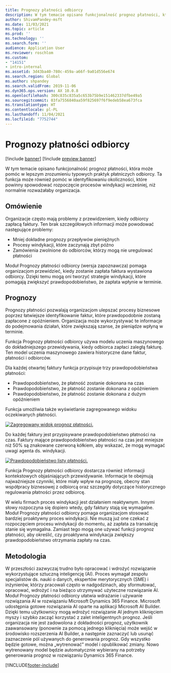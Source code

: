 ```yaml
---
title: Prognozy płatności odbiorcy
description: W tym temacie opisano funkcjonalność prognoz płatności, która może pomóc w lepszym zrozumieniu typowych praktyk płatniczych odbiorcy. Ta funkcja może również pomóc w identyfikowaniu okoliczności, które powinny spowodować rozpoczęcie procesów windykacji wcześniej, niż normalnie rozważałaby organizacja.
author: ShivamPandey-msft
ms.date: 11/03/2021
ms.topic: article
ms.prod: ''
ms.technology: ''
ms.search.form: ''
audience: Application User
ms.reviewer: roschlom
ms.custom:
- "14151"
- intro-internal
ms.assetid: 3d43ba40-780c-459a-a66f-9a01d556e674
ms.search.region: Global
ms.author: shpandey
ms.search.validFrom: 2019-11-06
ms.dyn365.ops.version: AX 10.0.8
ms.openlocfilehash: 300c835c835a5c653b75b9e151462337dfbe49a5
ms.sourcegitcommit: 03fa7556840aa59f825697f6f9edeb58ea673fca
ms.translationtype: HT
ms.contentlocale: pl-PL
ms.lasthandoff: 11/04/2021
ms.locfileid: "7752744"
---
```

# <a name="customer-payment-predictions"></a>Prognozy płatności odbiorcy

[!include [banner](../includes/banner.md)]
[!include [preview banner](../includes/preview-banner.md)]

W tym temacie opisano funkcjonalność prognoz płatności, która może pomóc w lepszym zrozumieniu typowych praktyk płatniczych odbiorcy. Ta funkcja może również pomóc w identyfikowaniu okoliczności, które powinny spowodować rozpoczęcie procesów windykacji wcześniej, niż normalnie rozważałaby organizacja.

## <a name="overview"></a>Omówienie

Organizacje często mają problemy z przewidzeniem, kiedy odbiorcy zapłacą faktury. Ten brak szczegółowych informacji może powodować następujące problemy:

- Mniej dokładne prognozy przepływów pieniężnych
- Procesy windykacji, które zaczynają zbyt późno
- Zamówienia zwolnione do odbiorców, którzy mogą nie uregulować płatności

Moduł Prognozy płatności odbiorcy (wersja zapoznawcza) pomaga organizacjom przewidzieć, kiedy zostanie zapłata faktura wystawiona odbiorcy. Dzięki temu mogą oni tworzyć strategie windykacji, które pomagają zwiększyć prawdopodobieństwo, że zapłata wpłynie w terminie.

## <a name="predictions"></a>Prognozy

Prognozy płatności pozwalają organizacjom ulepszać procesy biznesowe poprzez łatwiejsze identyfikowanie faktur, które prawdopodobnie zostaną zapłacone z opóźnieniem. Organizacja może wykorzystywać te informacje do podejmowania działań, które zwiększają szanse, że pieniądze wpłyną w terminie.

Funkcja Prognozy płatności odbiorcy używa modelu uczenia maszynowego do dokładniejszego przewidywania, kiedy odbiorca zapłaci zaległą fakturę. Ten model uczenia maszynowego zawiera historyczne dane faktur, płatności i odbiorców.

Dla każdej otwartej faktury funkcja przypisuje trzy prawdopodobieństwa płatności:

- Prawdopodobieństwo, że płatność zostanie dokonana na czas
- Prawdopodobieństwo, że płatność zostanie dokonana z opóźnieniem
- Prawdopodobieństwo, że płatność zostanie dokonana z dużym opóźnieniem

Funkcja umożliwia także wyświetlanie zagregowanego widoku oczekiwanych płatności.

[![Zagregowany widok prognoz płatności.](./media/graphic-payment-reports.png)](./media/graphic-payment-reports.png)

Do każdej faktury jest przypisywane prawdopodobieństwo płatności na czas. Faktury mające prawdopodobieństwo płatności na czas jest mniejsze niż 50% są znakowane czerwoną kółkiem, aby wskazać, że mogą wymagać uwagi agenta ds. windykacji.

[![Prawdopodobieństwo listy płatności.](./media/customer-pymnt-probability-list.png)](./media/customer-pymnt-probability-list.png)

Funkcja Prognozy płatności odbiorcy dostarcza również informacji kontekstowych objaśniających przewidywanie. Informacje te obejmują najważniejsze czynniki, które miały wpływ na prognozę, obecny stan współpracy biznesowej z odbiorcą oraz szczegóły dotyczące historycznego regulowania płatności przez odbiorcę.

W wielu firmach proces windykacji jest działaniem reaktywnym. Innymi słowy rozpoczyna się dopiero wtedy, gdy faktury stają się wymagalne. Moduł Prognozy płatności odbiorcy pomaga organizacjom stosować bardziej proaktywny proces windykacji. Nie muszą już one czekać z rozpoczęciem procesu windykacji do momentu, aż zapłata za transakcję stanie się wymagalna. Zamiast tego mogą one używać funkcji prognoz płatności, aby określić, czy proaktywna windykacja zwiększy prawdopodobieństwo otrzymania zapłaty na czas.

## <a name="methodology"></a>Metodologia

W przeszłości zazwyczaj trudno było opracować i wdrożyć rozwiązanie wykorzystujące sztuczną inteligencję (AI). Proces wymagał zespołu specjalistów ds. nauki o danych, ekspertów merytorycznych (SME) i inżynierów, którzy pracowali często w nadgodzinach, aby sformułować, opracować, wdrożyć i na bieżąco utrzymywać użyteczne rozwiązanie AI. Moduł Prognozy płatności odbiorcy ułatwia wdrażanie i używanie rozwiązania AI w rozwiązaniu Microsoft Dynamics 365 Finance. Microsoft udostępnia gotowe rozwiązania AI oparte na aplikacji Microsoft AI Builder. Dzięki temu użytkownicy mogą wdrożyć rozwiązanie AI jednym kliknięciem myszy i szybko zacząć korzystać z zalet inteligentnych prognoz. Jeśli organizacja nie jest zadowolona z dokładności prognoz, użytkownik zaawansowany (ponownie za pomocą jednego kliknięcia) może wejść w środowisko rozszerzenia AI Builder, a następnie zaznaczyć lub usunąć zaznaczenie pól używanych do generowania prognoz. Gdy wszystko będzie gotowe, można „wytrenować” model i opublikować zmiany. Nowo wytrenowany model będzie automatycznie wybierany na potrzeby generowania prognoz w rozwiązaniu Dynamics 365 Finance.

[!INCLUDE[footer-include](../../includes/footer-banner.md)]
